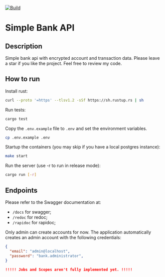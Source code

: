 [![Build](https://github.com/aazev/simple-bank-api/actions/workflows/build.yml/badge.svg)](https://github.com/aazev/simple-bank-api/actions/workflows/build.yml)

# Simple Bank API

## Description

Simple bank api with encrypted account and transaction data. Please leave a star if you like the project. Feel free to review my code.

## How to run
Install rust:
```bash
curl --proto '=https' --tlsv1.2 -sSf https://sh.rustup.rs | sh
```

Run tests:
```bash
cargo test
```

Copy the `.env.example` file to `.env` and set the environment variables.
```bash
cp .env.example .env
```

Startup the containers (you may skip if you have a local postgres instance):
```bash
make start
```

Run the server (use -r to run in release mode):
```bash
cargo run [-r]
```

## Endpoints

Please refer to the Swagger documentation at:

* `/docs` for swagger;
* `/redoc` for redoc;
* `/rapidoc` for rapidoc;

Only admin can create accounts for now. The application automatically creates an admin account with the following credentials:

```json
{
  "email": "admin@localhost",
  "password": "bank.administrator",
}

!!!!! Jobs and Scopes aren't fully implemented yet. !!!!!
